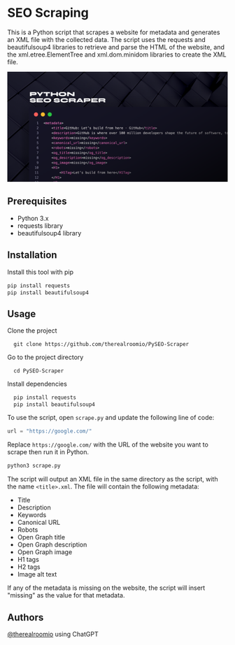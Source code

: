# SEO Scraping

This is a Python script that scrapes a website for metadata and generates an XML file with the collected data. The script uses the requests and beautifulsoup4 libraries to retrieve and parse the HTML of the website, and the xml.etree.ElementTree and xml.dom.minidom libraries to create the XML file.

![SEO Scraping](./screenshot.png)

## Prerequisites

- Python 3.x
- requests library
- beautifulsoup4 library


## Installation

Install this tool with pip

```
pip install requests
pip install beautifulsoup4
```
    
## Usage


Clone the project

```
  git clone https://github.com/therealroomio/PySEO-Scraper
```

Go to the project directory

```
  cd PySEO-Scraper
```

Install dependencies

```
  pip install requests
  pip install beautifulsoup4
```

To use the script, open `scrape.py` and update the following line of code:

```python
url = "https://google.com/"
```

Replace `https://google.com/` with the URL of the website you want to scrape then run it in Python.

```python
python3 scrape.py
```

The script will output an XML file in the same directory as the script, with the name `<title>.xml`. The file will contain the following metadata:

- Title
- Description
- Keywords
- Canonical URL
- Robots
- Open Graph title
- Open Graph description
- Open Graph image
- H1 tags
- H2 tags
- Image alt text

If any of the metadata is missing on the website, the script will insert "missing" as the value for that metadata.

## Authors

[@therealroomio](https://www.github.com/therealroomio) using ChatGPT

